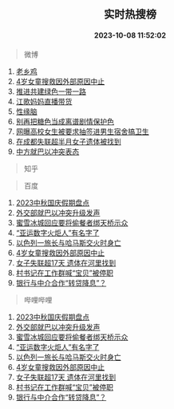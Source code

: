 <div align="center"><h2>实时热搜榜</h2><h4>2023-10-08 11:52:02</h4></div>

> 微博  

1. [老乡鸡](https://s.weibo.com/weibo?q=%23%E8%80%81%E4%B9%A1%E9%B8%A1%23&t=31&band_rank=1&Refer=top)<br />
2. [4岁女童搜救因外部原因中止](https://s.weibo.com/weibo?q=%234%E5%B2%81%E5%A5%B3%E7%AB%A5%E6%90%9C%E6%95%91%E5%9B%A0%E5%A4%96%E9%83%A8%E5%8E%9F%E5%9B%A0%E4%B8%AD%E6%AD%A2%23&t=31&band_rank=2&Refer=top)<br />
3. [推进共建绿色一带一路](https://s.weibo.com/weibo?q=%23%E6%8E%A8%E8%BF%9B%E5%85%B1%E5%BB%BA%E7%BB%BF%E8%89%B2%E4%B8%80%E5%B8%A6%E4%B8%80%E8%B7%AF%23&t=31&band_rank=3&Refer=top)<br />
4. [江歌妈妈直播带货](https://s.weibo.com/weibo?q=%23%E6%B1%9F%E6%AD%8C%E5%A6%88%E5%A6%88%E7%9B%B4%E6%92%AD%E5%B8%A6%E8%B4%A7%23&t=31&band_rank=4&Refer=top)<br />
5. [性缘脑](https://s.weibo.com/weibo?q=%E6%80%A7%E7%BC%98%E8%84%91&t=31&band_rank=5&Refer=top)<br />
6. [别再把糖色当成离谱剧情保护色](https://s.weibo.com/weibo?q=%23%E5%88%AB%E5%86%8D%E6%8A%8A%E7%B3%96%E8%89%B2%E5%BD%93%E6%88%90%E7%A6%BB%E8%B0%B1%E5%89%A7%E6%83%85%E4%BF%9D%E6%8A%A4%E8%89%B2%23&t=31&band_rank=6&Refer=top)<br />
7. [网曝高校女生被要求抽签进男生宿舍搞卫生](https://s.weibo.com/weibo?q=%23%E7%BD%91%E6%9B%9D%E9%AB%98%E6%A0%A1%E5%A5%B3%E7%94%9F%E8%A2%AB%E8%A6%81%E6%B1%82%E6%8A%BD%E7%AD%BE%E8%BF%9B%E7%94%B7%E7%94%9F%E5%AE%BF%E8%88%8D%E6%90%9E%E5%8D%AB%E7%94%9F%23&t=31&band_rank=7&Refer=top)<br />
8. [在成都失联超半月女子遗体被找到](https://s.weibo.com/weibo?q=%23%E5%9C%A8%E6%88%90%E9%83%BD%E5%A4%B1%E8%81%94%E8%B6%85%E5%8D%8A%E6%9C%88%E5%A5%B3%E5%AD%90%E9%81%97%E4%BD%93%E8%A2%AB%E6%89%BE%E5%88%B0%23&t=31&band_rank=8&Refer=top)<br />
9. [中方就巴以冲突表态](https://s.weibo.com/weibo?q=%23%E4%B8%AD%E6%96%B9%E5%B0%B1%E5%B7%B4%E4%BB%A5%E5%86%B2%E7%AA%81%E8%A1%A8%E6%80%81%23&t=31&band_rank=9&Refer=top)<br />

> 知乎  


> 百度  

1. [2023中秋国庆假期盘点](https://www.baidu.com/s?wd=2023%E4%B8%AD%E7%A7%8B%E5%9B%BD%E5%BA%86%E5%81%87%E6%9C%9F%E7%9B%98%E7%82%B9&sa=fyb_news&rsv_dl=fyb_news)<br />
2. [外交部就巴以冲突升级发声](https://www.baidu.com/s?wd=%E5%A4%96%E4%BA%A4%E9%83%A8%E5%B0%B1%E5%B7%B4%E4%BB%A5%E5%86%B2%E7%AA%81%E5%8D%87%E7%BA%A7%E5%8F%91%E5%A3%B0&sa=fyb_news&rsv_dl=fyb_news)<br />
3. [蜜雪冰城回应要将偷餐者绑天桥示众](https://www.baidu.com/s?wd=%E8%9C%9C%E9%9B%AA%E5%86%B0%E5%9F%8E%E5%9B%9E%E5%BA%94%E8%A6%81%E5%B0%86%E5%81%B7%E9%A4%90%E8%80%85%E7%BB%91%E5%A4%A9%E6%A1%A5%E7%A4%BA%E4%BC%97&sa=fyb_news&rsv_dl=fyb_news)<br />
4. [“亚运数字火炬人”有名字了](https://www.baidu.com/s?wd=%E2%80%9C%E4%BA%9A%E8%BF%90%E6%95%B0%E5%AD%97%E7%81%AB%E7%82%AC%E4%BA%BA%E2%80%9D%E6%9C%89%E5%90%8D%E5%AD%97%E4%BA%86&sa=fyb_news&rsv_dl=fyb_news)<br />
5. [以色列一旅长与哈马斯交火时身亡](https://www.baidu.com/s?wd=%E4%BB%A5%E8%89%B2%E5%88%97%E4%B8%80%E6%97%85%E9%95%BF%E4%B8%8E%E5%93%88%E9%A9%AC%E6%96%AF%E4%BA%A4%E7%81%AB%E6%97%B6%E8%BA%AB%E4%BA%A1&sa=fyb_news&rsv_dl=fyb_news)<br />
6. [4岁女童搜救因外部原因中止](https://www.baidu.com/s?wd=4%E5%B2%81%E5%A5%B3%E7%AB%A5%E6%90%9C%E6%95%91%E5%9B%A0%E5%A4%96%E9%83%A8%E5%8E%9F%E5%9B%A0%E4%B8%AD%E6%AD%A2&sa=fyb_news&rsv_dl=fyb_news)<br />
7. [女子失联超17天 遗体在河里找到](https://www.baidu.com/s?wd=%E5%A5%B3%E5%AD%90%E5%A4%B1%E8%81%94%E8%B6%8517%E5%A4%A9+%E9%81%97%E4%BD%93%E5%9C%A8%E6%B2%B3%E9%87%8C%E6%89%BE%E5%88%B0&sa=fyb_news&rsv_dl=fyb_news)<br />
8. [村书记在工作群喊“宝贝”被停职](https://www.baidu.com/s?wd=%E6%9D%91%E4%B9%A6%E8%AE%B0%E5%9C%A8%E5%B7%A5%E4%BD%9C%E7%BE%A4%E5%96%8A%E2%80%9C%E5%AE%9D%E8%B4%9D%E2%80%9D%E8%A2%AB%E5%81%9C%E8%81%8C&sa=fyb_news&rsv_dl=fyb_news)<br />
9. [银行与中介合作“转贷降息”？](https://www.baidu.com/s?wd=%E9%93%B6%E8%A1%8C%E4%B8%8E%E4%B8%AD%E4%BB%8B%E5%90%88%E4%BD%9C%E2%80%9C%E8%BD%AC%E8%B4%B7%E9%99%8D%E6%81%AF%E2%80%9D%EF%BC%9F&sa=fyb_news&rsv_dl=fyb_news)<br />

> 哔哩哔哩  

1. [2023中秋国庆假期盘点](https://www.baidu.com/s?wd=2023%E4%B8%AD%E7%A7%8B%E5%9B%BD%E5%BA%86%E5%81%87%E6%9C%9F%E7%9B%98%E7%82%B9&sa=fyb_news&rsv_dl=fyb_news)<br />
2. [外交部就巴以冲突升级发声](https://www.baidu.com/s?wd=%E5%A4%96%E4%BA%A4%E9%83%A8%E5%B0%B1%E5%B7%B4%E4%BB%A5%E5%86%B2%E7%AA%81%E5%8D%87%E7%BA%A7%E5%8F%91%E5%A3%B0&sa=fyb_news&rsv_dl=fyb_news)<br />
3. [蜜雪冰城回应要将偷餐者绑天桥示众](https://www.baidu.com/s?wd=%E8%9C%9C%E9%9B%AA%E5%86%B0%E5%9F%8E%E5%9B%9E%E5%BA%94%E8%A6%81%E5%B0%86%E5%81%B7%E9%A4%90%E8%80%85%E7%BB%91%E5%A4%A9%E6%A1%A5%E7%A4%BA%E4%BC%97&sa=fyb_news&rsv_dl=fyb_news)<br />
4. [“亚运数字火炬人”有名字了](https://www.baidu.com/s?wd=%E2%80%9C%E4%BA%9A%E8%BF%90%E6%95%B0%E5%AD%97%E7%81%AB%E7%82%AC%E4%BA%BA%E2%80%9D%E6%9C%89%E5%90%8D%E5%AD%97%E4%BA%86&sa=fyb_news&rsv_dl=fyb_news)<br />
5. [以色列一旅长与哈马斯交火时身亡](https://www.baidu.com/s?wd=%E4%BB%A5%E8%89%B2%E5%88%97%E4%B8%80%E6%97%85%E9%95%BF%E4%B8%8E%E5%93%88%E9%A9%AC%E6%96%AF%E4%BA%A4%E7%81%AB%E6%97%B6%E8%BA%AB%E4%BA%A1&sa=fyb_news&rsv_dl=fyb_news)<br />
6. [4岁女童搜救因外部原因中止](https://www.baidu.com/s?wd=4%E5%B2%81%E5%A5%B3%E7%AB%A5%E6%90%9C%E6%95%91%E5%9B%A0%E5%A4%96%E9%83%A8%E5%8E%9F%E5%9B%A0%E4%B8%AD%E6%AD%A2&sa=fyb_news&rsv_dl=fyb_news)<br />
7. [女子失联超17天 遗体在河里找到](https://www.baidu.com/s?wd=%E5%A5%B3%E5%AD%90%E5%A4%B1%E8%81%94%E8%B6%8517%E5%A4%A9+%E9%81%97%E4%BD%93%E5%9C%A8%E6%B2%B3%E9%87%8C%E6%89%BE%E5%88%B0&sa=fyb_news&rsv_dl=fyb_news)<br />
8. [村书记在工作群喊“宝贝”被停职](https://www.baidu.com/s?wd=%E6%9D%91%E4%B9%A6%E8%AE%B0%E5%9C%A8%E5%B7%A5%E4%BD%9C%E7%BE%A4%E5%96%8A%E2%80%9C%E5%AE%9D%E8%B4%9D%E2%80%9D%E8%A2%AB%E5%81%9C%E8%81%8C&sa=fyb_news&rsv_dl=fyb_news)<br />
9. [银行与中介合作“转贷降息”？](https://www.baidu.com/s?wd=%E9%93%B6%E8%A1%8C%E4%B8%8E%E4%B8%AD%E4%BB%8B%E5%90%88%E4%BD%9C%E2%80%9C%E8%BD%AC%E8%B4%B7%E9%99%8D%E6%81%AF%E2%80%9D%EF%BC%9F&sa=fyb_news&rsv_dl=fyb_news)<br />
